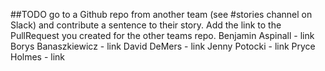 ##TODO go to a Github repo from another team (see #stories channel on Slack) and contribute a sentence to their story. Add the link to the PullRequest you created for the other teams repo. 
Benjamin Aspinall - link
Borys Banaszkiewicz - link
David DeMers - link
Jenny Potocki - link
Pryce Holmes - link
